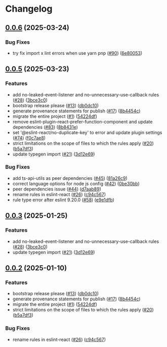 # Changelog

## [0.0.6](https://github.com/BiscuitTin/eslint-config/compare/eslint-config-v0.0.5...eslint-config-v0.0.6) (2025-03-24)


### Bug Fixes

* try fix import x lint errors when use yarn pnp ([#90](https://github.com/BiscuitTin/eslint-config/issues/90)) ([6e80053](https://github.com/BiscuitTin/eslint-config/commit/6e800539076a559d067dc48064f3d5ee8920b864))

## [0.0.5](https://github.com/BiscuitTin/eslint-config/compare/eslint-config-v0.0.4...eslint-config-v0.0.5) (2025-03-23)


### Features

* add no-leaked-event-listener and no-unnecessary-use-callback rules ([#28](https://github.com/BiscuitTin/eslint-config/issues/28)) ([3bce3c0](https://github.com/BiscuitTin/eslint-config/commit/3bce3c0871b6dc922d7a8e43390f6fb3004fbcf2))
* bootstrap release please ([#13](https://github.com/BiscuitTin/eslint-config/issues/13)) ([db0dc10](https://github.com/BiscuitTin/eslint-config/commit/db0dc109cf86e8215c1a39ee3a2ee493dceda3ea))
* generate provenance statements for publish ([#17](https://github.com/BiscuitTin/eslint-config/issues/17)) ([8b4454c](https://github.com/BiscuitTin/eslint-config/commit/8b4454c1e3cc453b080d1a855a384dc5557e3268))
* migrate the entire project ([#1](https://github.com/BiscuitTin/eslint-config/issues/1)) ([54224df](https://github.com/BiscuitTin/eslint-config/commit/54224dfc369f2ba76362bb93b46fb4962a923810))
* remove eslint-plugin-react-prefer-function-component and update dependencies ([#83](https://github.com/BiscuitTin/eslint-config/issues/83)) ([8b8431e](https://github.com/BiscuitTin/eslint-config/commit/8b8431eb4cfabec2067ec1f0eca6dad3e3e2a371))
* set '@eslint-react/no-duplicate-key' to error and update plugin settings ([#74](https://github.com/BiscuitTin/eslint-config/issues/74)) ([f0c7ae8](https://github.com/BiscuitTin/eslint-config/commit/f0c7ae8c2ee9bb117150a8f37cf2351f41f30f8c))
* strict limitations on the scope of files to which the rules apply ([#20](https://github.com/BiscuitTin/eslint-config/issues/20)) ([b5a7df3](https://github.com/BiscuitTin/eslint-config/commit/b5a7df3703221e63024b5bafda7a776f6d6977b2))
* update typegen import ([#21](https://github.com/BiscuitTin/eslint-config/issues/21)) ([3d12e69](https://github.com/BiscuitTin/eslint-config/commit/3d12e698b48eee1d490841b3c94505056d0b7d0c))


### Bug Fixes

* add ts-api-utils as peer dependencies ([#45](https://github.com/BiscuitTin/eslint-config/issues/45)) ([81a26c9](https://github.com/BiscuitTin/eslint-config/commit/81a26c9b515a29cc44231b429515fbea1ca22e6e))
* correct language options for node js config ([#42](https://github.com/BiscuitTin/eslint-config/issues/42)) ([0be30bb](https://github.com/BiscuitTin/eslint-config/commit/0be30bb62ce8d00fd5e894c903366b3413dcdfa6))
* peer dependencies issue ([#44](https://github.com/BiscuitTin/eslint-config/issues/44)) ([d7aab89](https://github.com/BiscuitTin/eslint-config/commit/d7aab89f97b04c3bc23edfc352880f4fc4639e4e))
* rename rules in eslint-react ([#26](https://github.com/BiscuitTin/eslint-config/issues/26)) ([c94c567](https://github.com/BiscuitTin/eslint-config/commit/c94c56733abe214524b04f51c10653cf0563c4a8))
* rule type error after eslint 9.20.0 ([#58](https://github.com/BiscuitTin/eslint-config/issues/58)) ([e9e1dfb](https://github.com/BiscuitTin/eslint-config/commit/e9e1dfb08e44240b4817cee98d29bea6957a4406))

## [0.0.3](https://github.com/BiscuitTin/eslint-config/compare/eslint-config-v0.0.2...eslint-config-v0.0.3) (2025-01-25)


### Features

* add no-leaked-event-listener and no-unnecessary-use-callback rules ([#28](https://github.com/BiscuitTin/eslint-config/issues/28)) ([3bce3c0](https://github.com/BiscuitTin/eslint-config/commit/3bce3c0871b6dc922d7a8e43390f6fb3004fbcf2))
* update typegen import ([#21](https://github.com/BiscuitTin/eslint-config/issues/21)) ([3d12e69](https://github.com/BiscuitTin/eslint-config/commit/3d12e698b48eee1d490841b3c94505056d0b7d0c))

## [0.0.2](https://github.com/BiscuitTin/eslint-config/compare/eslint-config-v0.0.1...eslint-config-v0.0.2) (2025-01-10)


### Features

* bootstrap release please ([#13](https://github.com/BiscuitTin/eslint-config/issues/13)) ([db0dc10](https://github.com/BiscuitTin/eslint-config/commit/db0dc109cf86e8215c1a39ee3a2ee493dceda3ea))
* generate provenance statements for publish ([#17](https://github.com/BiscuitTin/eslint-config/issues/17)) ([8b4454c](https://github.com/BiscuitTin/eslint-config/commit/8b4454c1e3cc453b080d1a855a384dc5557e3268))
* migrate the entire project ([#1](https://github.com/BiscuitTin/eslint-config/issues/1)) ([54224df](https://github.com/BiscuitTin/eslint-config/commit/54224dfc369f2ba76362bb93b46fb4962a923810))
* strict limitations on the scope of files to which the rules apply ([#20](https://github.com/BiscuitTin/eslint-config/issues/20)) ([b5a7df3](https://github.com/BiscuitTin/eslint-config/commit/b5a7df3703221e63024b5bafda7a776f6d6977b2))


### Bug Fixes

* rename rules in eslint-react ([#26](https://github.com/BiscuitTin/eslint-config/issues/26)) ([c94c567](https://github.com/BiscuitTin/eslint-config/commit/c94c56733abe214524b04f51c10653cf0563c4a8))
